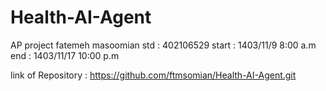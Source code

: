 # Health-AI-Agent
AP project
fatemeh masoomian
std : 402106529
start : 1403/11/9 8:00 a.m
end : 1403/11/17 10:00 p.m



link of Repository : https://github.com/ftmsomian/Health-AI-Agent.git
